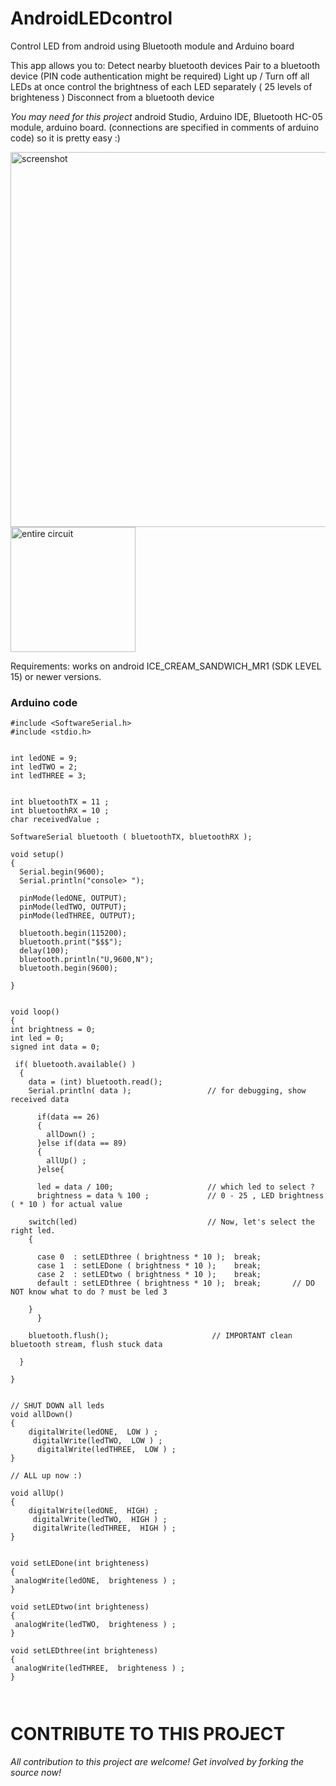 # AndroidLEDcontrol
Control LED from android using Bluetooth module and Arduino board

This app allows you to:
Detect nearby bluetooth devices
Pair to a bluetooth device (PIN code authentication might be required)
Light up / Turn off all LEDs at once
control the brightness of each LED separately ( 25 levels of brighteness )
Disconnect from a bluetooth device

<i>You may need for this project</i>
android Studio, Arduino IDE, Bluetooth HC-05 module, arduino board.
(connections are specified in comments of arduino code) so it is pretty easy :)



<img src="http://i.imgur.com/kQzC331.png" alt="screenshot" height="600"/>
<img src="http://i.imgur.com/bTCelfW.jpg" alt="entire circuit" height="200"/>


Requirements:
works on android ICE_CREAM_SANDWICH_MR1 (SDK LEVEL 15) or newer versions.

<h3>Arduino code</h3>

``` arduino
#include <SoftwareSerial.h>
#include <stdio.h>


int ledONE = 9;
int ledTWO = 2;
int ledTHREE = 3;


int bluetoothTX = 11 ;
int bluetoothRX = 10 ;
char receivedValue ;

SoftwareSerial bluetooth ( bluetoothTX, bluetoothRX );

void setup()
{
  Serial.begin(9600);  
  Serial.println("console> ");
  
  pinMode(ledONE, OUTPUT);
  pinMode(ledTWO, OUTPUT);
  pinMode(ledTHREE, OUTPUT);
 
  bluetooth.begin(115200);
  bluetooth.print("$$$");
  delay(100);
  bluetooth.println("U,9600,N");
  bluetooth.begin(9600);

}


void loop()
{
int brightness = 0;
int led = 0;
signed int data = 0;

 if( bluetooth.available() )
  {
    data = (int) bluetooth.read();
    Serial.println( data );                 // for debugging, show received data

      if(data == 26) 
      {
        allDown() ;
      }else if(data == 89)
      {
        allUp() ;
      }else{
        
      led = data / 100;                     // which led to select ?
      brightness = data % 100 ;             // 0 - 25 , LED brightness ( * 10 ) for actual value
           
    switch(led)                             // Now, let's select the right led.
    {
      
      case 0  : setLEDthree ( brightness * 10 );  break;
      case 1  : setLEDone ( brightness * 10 );    break;
      case 2  : setLEDtwo ( brightness * 10 );    break;
      default : setLEDthree ( brightness * 10 );  break;       // DO NOT know what to do ? must be led 3
      
    }
      }

    bluetooth.flush();                       // IMPORTANT clean bluetooth stream, flush stuck data

  }

}


// SHUT DOWN all leds
void allDown()
{
    digitalWrite(ledONE,  LOW ) ; 
     digitalWrite(ledTWO,  LOW ) ; 
      digitalWrite(ledTHREE,  LOW ) ; 
}

// ALL up now :)

void allUp()
{
    digitalWrite(ledONE,  HIGH) ; 
     digitalWrite(ledTWO,  HIGH ) ; 
     digitalWrite(ledTHREE,  HIGH ) ; 
}


void setLEDone(int brighteness)
{
 analogWrite(ledONE,  brighteness ) ; 
}

void setLEDtwo(int brighteness)
{
 analogWrite(ledTWO,  brighteness ) ; 
}

void setLEDthree(int brighteness)
{
 analogWrite(ledTHREE,  brighteness ) ; 
}



```





# CONTRIBUTE TO THIS PROJECT
<i>All contribution to this project are welcome! Get involved by forking the source now!</i>









